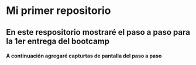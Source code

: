# Mi primer repositorio

## En este respositorio mostraré el paso a paso para la 1er entrega del bootcamp


#### A continuación agregaré capturtas de pantalla del paso a paso

